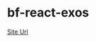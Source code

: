 # bf-react-exos

[Site Url](https://vercel.com/santos-pierre/bf-react-exos/Csg9TE5wrxstCQLEPS7yA8EkWp6g)
